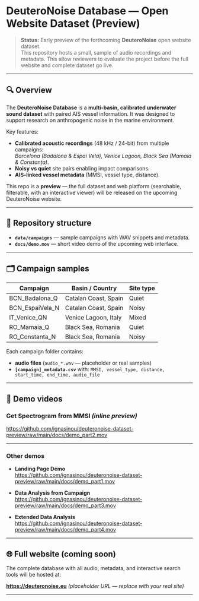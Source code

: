 # DeuteroNoise Database — Open Website Dataset (Preview)

> **Status:** Early preview of the forthcoming **DeuteroNoise** open website dataset.  
> This repository hosts a small, sample of audio recordings and metadata.
> This allow reviewers to evaluate the project before the full website and complete dataset go live.

---

## 🔍 Overview

The **DeuteroNoise Database** is a **multi-basin, calibrated underwater sound dataset**
with paired AIS vessel information. It was designed to support research on
anthropogenic noise in the marine environment.

Key features:

- **Calibrated acoustic recordings** (48 kHz / 24-bit) from multiple campaigns:  
  *Barcelona (Badalona & Espai Vela), Venice Lagoon, Black Sea (Mamaia & Constanța)*.
- **Noisy vs quiet** site pairs enabling impact comparisons.
- **AIS-linked vessel metadata** (MMSI, vessel type, distance).

This repo is a **preview** — the full dataset and web platform (searchable,
filterable, with an interactive viewer) will be released on the upcoming
DeuteroNoise website.

---

## 📂 Repository structure

- **`data/campaigns`** — sample campaigns with WAV snippets and metadata.  
- **`docs/demo.mov`** — short video demo of the upcoming web interface.

---

## 🗂️ Campaign samples

| Campaign | Basin / Country | Site type |
|----------|-----------------|-----------|
| BCN_Badalona_Q | Catalan Coast, Spain | Quiet |
| BCN_EspaiVela_N | Catalan Coast, Spain | Noisy |
| IT_Venice_QN   | Venice Lagoon, Italy | Mixed |
| RO_Mamaia_Q    | Black Sea, Romania   | Quiet |
| RO_Constanta_N | Black Sea, Romania   | Noisy |

Each campaign folder contains:

- **audio files** (`audio_*.wav` — placeholder or real samples)
- **`[campaign]_metadata.csv`** with: `MMSI, vessel_type, distance, start_time, end_time, audio_file`

---

## 🎥 Demo videos

### Get Spectrogram from MMSI *(inline preview)*

https://github.com/ignasinou/deuteronoise-dataset-preview/raw/main/docs/demo_part2.mov

---

### Other demos

- **Landing Page Demo**  
  https://github.com/ignasinou/deuteronoise-dataset-preview/raw/main/docs/demo_part1.mov

- **Data Analysis from Campaign**  
  https://github.com/ignasinou/deuteronoise-dataset-preview/raw/main/docs/demo_part3.mov

- **Extended Data Analysis**  
  https://github.com/ignasinou/deuteronoise-dataset-preview/raw/main/docs/demo_part4.mov

---

## 🌐 Full website (coming soon)

The complete database with all audio, metadata, and interactive search tools
will be hosted at:

**<https://deuteronoise.eu>** *(placeholder URL — replace with your real site)*

---